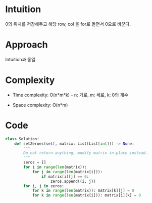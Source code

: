 # Intuition
<!-- Describe your first thoughts on how to solve this problem. -->
0의 위치를 저장해두고 해당 row, col 을 for로 돌면서 0으로 바꾼다.

# Approach
<!-- Describe your approach to solving the problem. -->
Intuition과 동일

# Complexity
- Time complexity: O(n\*m\*k) - n: 가로, m: 세로, k: 0의 개수
<!-- Add your time complexity here, e.g. $$O(n)$$ -->

- Space complexity: O(n*m)
<!-- Add your space complexity here, e.g. $$O(n)$$ -->

# Code
```python
class Solution:
    def setZeroes(self, matrix: List[List[int]]) -> None:
        """
        Do not return anything, modify matrix in-place instead.
        """
        zeros = []
        for i in range(len(matrix)):
            for j in range(len(matrix[i])):
                if matrix[i][j] == 0:
                    zeros.append((i, j))
        for i, j in zeros:
            for k in range(len(matrix)): matrix[k][j] = 0
            for k in range(len(matrix[i])): matrix[i][k] = 0
```
